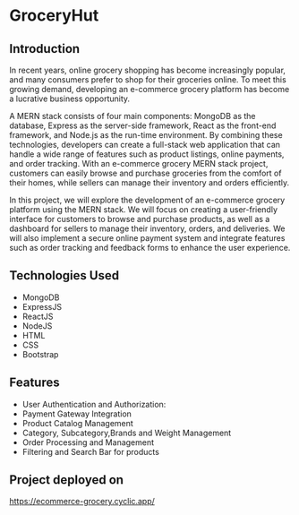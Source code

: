 # GroceryHut

## Introduction
In recent years, online grocery shopping has become increasingly popular,
and many consumers prefer to shop for their groceries online. To meet this
growing demand, developing an e-commerce grocery platform has become a
lucrative business opportunity.

A MERN stack consists of four main components: MongoDB as the database,
Express as the server-side framework, React as the front-end framework, and
Node.js as the run-time environment. By combining these technologies,
developers can create a full-stack web application that can handle a wide
range of features such as product listings, online payments, and order
tracking. With an e-commerce grocery MERN stack project, customers can
easily browse and purchase groceries from the comfort of their homes, while
sellers can manage their inventory and orders efficiently.

 In this project, we will explore the development of an e-commerce grocery
platform using the MERN stack. We will focus on creating a user-friendly
interface for customers to browse and purchase products, as well as a
dashboard for sellers to manage their inventory, orders, and deliveries. We
will also implement a secure online payment system and integrate features
such as order tracking and feedback forms to enhance the user experience. 


## Technologies Used

- MongoDB
- ExpressJS
- ReactJS
- NodeJS
- HTML
- CSS
- Bootstrap 

## Features

- User Authentication and Authorization:
- Payment Gateway Integration
- Product Catalog Management
- Category, Subcategory,Brands and Weight Management
- Order Processing and Management
- Filtering and Search Bar for products



## Project deployed on
<https://ecommerce-grocery.cyclic.app/>
